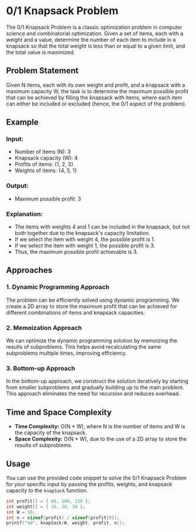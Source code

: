 # 0/1 Knapsack Problem

The 0/1 Knapsack Problem is a classic optimization problem in computer science and combinatorial optimization. Given a set of items, each with a weight and a value, determine the number of each item to include in a knapsack so that the total weight is less than or equal to a given limit, and the total value is maximized.

## Problem Statement

Given N items, each with its own weight and profit, and a knapsack with a maximum capacity W, the task is to determine the maximum possible profit that can be achieved by filling the knapsack with items, where each item can either be included or excluded (hence, the 0/1 aspect of the problem).

## Example

### Input:

- Number of items (N): 3
- Knapsack capacity (W): 4
- Profits of items: {1, 2, 3}
- Weights of items: {4, 5, 1}

### Output:

- Maximum possible profit: 3

### Explanation:

- The items with weights 4 and 1 can be included in the knapsack, but not both together due to the knapsack's capacity limitation.
- If we select the item with weight 4, the possible profit is 1.
- If we select the item with weight 1, the possible profit is 3.
- Thus, the maximum possible profit achievable is 3.

## Approaches

### 1. Dynamic Programming Approach

The problem can be efficiently solved using dynamic programming. We create a 2D array to store the maximum profit that can be achieved for different combinations of items and knapsack capacities.

### 2. Memoization Approach

We can optimize the dynamic programming solution by memoizing the results of subproblems. This helps avoid recalculating the same subproblems multiple times, improving efficiency.

### 3. Bottom-up Approach

In the bottom-up approach, we construct the solution iteratively by starting from smaller subproblems and gradually building up to the main problem. This approach eliminates the need for recursion and reduces overhead.

## Time and Space Complexity

- **Time Complexity:** O(N * W), where N is the number of items and W is the capacity of the knapsack.
- **Space Complexity:** O(N * W), due to the use of a 2D array to store the results of subproblems.

## Usage

You can use the provided code snippet to solve the 0/1 Knapsack Problem for your specific input by passing the profits, weights, and knapsack capacity to the `knapSack` function.

```c
int profit[] = { 60, 100, 120 };
int weight[] = { 10, 20, 30 };
int W = 50;
int n = sizeof(profit) / sizeof(profit[0]);
printf("%d", knapSack(W, weight, profit, n));
```
